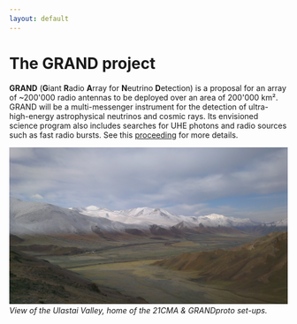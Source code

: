 ```yaml
---
layout: default
---
```


# The GRAND project

__GRAND__ (**G**iant **R**adio **A**rray for **N**eutrino **D**etection) is a
proposal for an array of ~200'000 radio antennas to be deployed over an area of
200'000 km².  GRAND will be a multi-messenger instrument for the detection of
ultra-high-energy astrophysical neutrinos and cosmic rays.  Its envisioned
science program also includes searches for UHE photons and radio sources such
as fast radio bursts. See this [proceeding][1] for more details.

![Ulastai Valley](images/ulastai-valley.jpg)
_View of the Ulastai Valley, home of the 21CMA & GRANDproto set-ups._

[1]: https://www.epj-conferences.org/articles/epjconf/pdf/2017/04/epjconf_arena2017_02001.pdf
